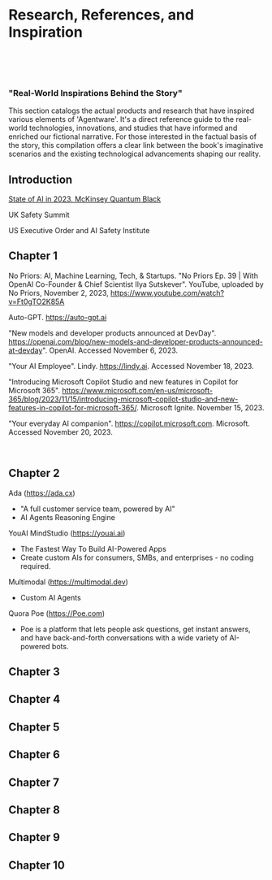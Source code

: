 # Research, References, and Inspiration
<br /><br /><br />

### "Real-World Inspirations Behind the Story"

This section catalogs the actual products and research that have inspired various elements of 'Agentware'. It's a direct reference guide to the real-world technologies, innovations, and studies that have informed and enriched our fictional narrative. For those interested in the factual basis of the story, this compilation offers a clear link between the book's imaginative scenarios and the existing technological advancements shaping our reality.

## Introduction

[State of AI in 2023. McKinsey Quantum Black](https://www.mckinsey.com/capabilities/quantumblack/our-insights/the-state-of-ai-in-2023-generative-AIs-breakout-year)

UK Safety Summit

US Executive Order and AI Safety Institute


## Chapter 1

No Priors: AI, Machine Learning, Tech, & Startups. "No Priors Ep. 39 | With OpenAI Co-Founder & Chief Scientist Ilya Sutskever". YouTube, uploaded by No Priors, November 2, 2023, https://www.youtube.com/watch?v=Ft0gTO2K85A

Auto-GPT. https://auto-gpt.ai

"New models and developer products announced at DevDay". https://openai.com/blog/new-models-and-developer-products-announced-at-devday". OpenAI. Accessed November 6, 2023. 

"Your AI Employee". Lindy. https://lindy.ai. Accessed November 18, 2023.

"Introducing Microsoft Copilot Studio and new features in Copilot for Microsoft 365". https://www.microsoft.com/en-us/microsoft-365/blog/2023/11/15/introducing-microsoft-copilot-studio-and-new-features-in-copilot-for-microsoft-365/. Microsoft Ignite. November 15, 2023.
 
"Your everyday AI companion". https://copilot.microsoft.com. Microsoft. Accessed November 20, 2023.

<br />

## Chapter 2

Ada (https://ada.cx)
- "A full customer service team, powered by AI"
- AI Agents Reasoning Engine

YouAI MindStudio (https://youai.ai)
- The Fastest Way To Build AI-Powered Apps
- Create custom AIs for consumers, SMBs, and enterprises - no coding required.

Multimodal (https://multimodal.dev)
- Custom AI Agents

Quora Poe (https://Poe.com)
- Poe is a platform that lets people ask questions, get instant answers, and have back-and-forth conversations with a wide variety of AI-powered bots. 

## Chapter 3



## Chapter 4



## Chapter 5



## Chapter 6



## Chapter 7



## Chapter 8



## Chapter 9



## Chapter 10



